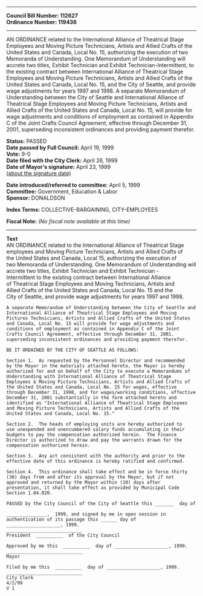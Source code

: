 * * * * *  
  
**Council Bill Number: [](#h0)[](#h2)112627**   
**Ordinance Number: 119436**  
  
* * * * *  
  
AN ORDINANCE related to the International Alliance of Theatrical Stage Employees and Moving Picture Technicians, Artists and Allied Crafts of the United States and Canada, Local No. 15, authorizing the execution of two Memoranda of Understanding. One Memorandum of Understanding will accrete two titles, Exhibit Technician and Exhibit Technician-Intermittent, to the existing contract between International Alliance of Theatrical Stage Employees and Moving Picture Technicians, Artists and Allied Crafts of the United States and Canada, Local No. 15, and the City of Seattle, and provide wage adjustments for years 1997 and 1998. A separate Memorandum of Understanding between the City of Seattle and International Alliance of Theatrical Stage Employees and Moving Picture Technicians, Artists and Allied Crafts of the United States and Canada, Local No. 15, will provide for wage adjustments and conditions of employment as contained in Appendix C of the Joint Crafts Council Agreement, effective through December 31, 2001, superseding inconsistent ordinances and providing payment therefor.  
  
**Status:** PASSED   
**Date passed by Full Council:** April 19, 1999   
**Vote:** 9-0   
**Date filed with the City Clerk:** April 26, 1999   
**Date of Mayor's signature:** April 23, 1999   
[(about the signature date)](/~public/approvaldate.htm)   
  
  
**Date introduced/referred to committee:** April 5, 1999   
**Committee:** Government, Education & Labor   
**Sponsor:** DONALDSON   
  
**Index Terms:** COLLECTIVE-BARGAINING, CITY-EMPLOYEES  
  
**Fiscal Note:** *(No fiscal note available at this time)*  
  
* * * * *  
  
**Text**  
    AN ORDINANCE related to the International Alliance of Theatrical Stage  
    employees and Moving Picture Technicians, Artists and Allied Crafts of  
    the United States and Canada, Local 15, authorizing the execution of  
    two Memoranda of Understanding.  One Memorandum of Understanding will  
    accrete two titles, Exhibit Technician and Exhibit Technician -  
    Intermittent to the existing contract between International Alliance  
    of Theatrical Stage Employees and Moving Technicians, Artists and  
    Allied Crafts of the United States and Canada, Local No. 15 and the  
    City of Seattle, and provide wage adjustments for years 1997 and 1998.  
  
    A separate Memorandum of Understanding between the City of Seattle and  
    International Alliance of Theatrical Stage Employees and Moving  
    Pictures Technicians, Artists and Allied Crafts of the United States  
    and Canada, Local No. 15 will provide for wage adjustments and  
    conditions of employment as contained in Appendix C of the Joint  
    Crafts Council Agreement, effective through December 31, 2001,  
    superseding inconsistent ordinances and providing payment therefor.  
  
    BE IT ORDAINED BY THE CITY OF SEATTLE AS FOLLOWS:  
  
    Section 1.  As requested by the Personnel Director and recommended  
    by the Mayor in the materials attached hereto, the Mayor is hereby  
    authorized for and on behalf of the City to execute a Memorandums of  
    Understanding with International Alliance of Theatrical Stage  
    Employees & Moving Picture Technicians, Artists and Allied Crafts of  
    the United States and Canada, Local No. 15 for wages, effective  
    through December 31, 1998, and for wages/working conditions, effective  
    December 31, 2001 substantially in the form attached hereto and  
    identified as "International Alliance of Theatrical Stage Employees  
    and Moving Picture Technicians, Artists and Allied Crafts of the  
    United States and Canada, Local No. 15."  
  
    Section 2.  The heads of employing units are hereby authorized to  
    use unexpended and unencumbered salary funds accumulating in their  
    budgets to pay the compensation authorized herein.  The Finance  
    Director is authorized to draw and pay the warrants drawn for the  
    compensation authorized herein.  
  
    Section 3.  Any act consistent with the authority and prior to the  
    effective date of this ordinance is hereby ratified and confirmed.  
  
    Section 4.  This ordinance shall take effect and be in force thirty  
    (30) days from and after its approval by the Mayor, but if not  
    approved and returned by the Mayor within (10) days after  
    presentation, it shall take effect as provided by Municipal Code  
    Section 1.04.020.  
  
    PASSED by the City Council of the City of Seattle this _______  day of  
  
    _______________,  1999, and signed by me in open session in  
    authentication of its passage this ______ day of  
    ____________________, 1999.  
    ____________________________  
    President  __________  of the City Council  
  
    Approved by me this  __________  day of ____________________, 1999.  
    ____________________________  
    Mayor  
  
    Filed by me this  __________  day of ____________________, 1999.  
    ____________________________  
    City Clerk  
    4/2/99  
    V 1  
